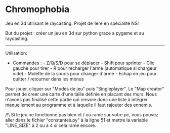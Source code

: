 # Chromophobia
Jeu en 3d utilisant le raycasting. Projet de 1ere en spécialité NSI

But du projet : créer un jeu en 3d sur python grace a pygame et au raycasting.

---------------------------

Utilisation: 

- Commandes : - Z/Q/S/D pour se déplacer
              - Shift pour sprinter
              - Clic gauche pour tirer
              - R pour recharger l'arme (automatique si chargeur vide)
              - Molette de la souris pour changer d'arme
              - Echap en jeu pour quitter / retourner dans les menus
              
Pour jouer, cliquer sur "Modes de jeu" puis "Singleplayer". Le "Map creator" permet de creer une carte d'une taille définie en placant des murs. Nous n'avons pas finalisé cette partie qui renvoie donc une liste à intégrer manuellement au programme et à laquelle il faut rajouter des ennemis.

/!\ Si le jeu ne fonctionne pas bien et / ou rame sur votre pc, vous pouvez aller dans le fichier "constantes.py" à la ligne 51 et mettre la variable "LINE_SIZE" à 2 ou à 4 si cela rame encore.

